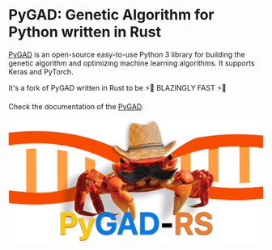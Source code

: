 # PyGAD: Genetic Algorithm for Python written in Rust

[PyGAD](https://pypi.org/project/pygad) is an open-source easy-to-use Python 3 library for building the genetic algorithm and optimizing machine learning algorithms. It supports Keras and PyTorch.

It's a fork of PyGAD written in Rust to be ⚡️🚀 BLAZINGLY FAST ⚡️🚀

Check the documentation of the [PyGAD](https://pygad.readthedocs.io/en/latest).

![PyGAD Logo](docs/logo.png)

